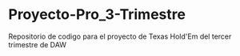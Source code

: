 # Proyecto-Pro_3-Trimestre
Repositorio de codigo para el proyecto de Texas Hold'Em del tercer trimestre de DAW
